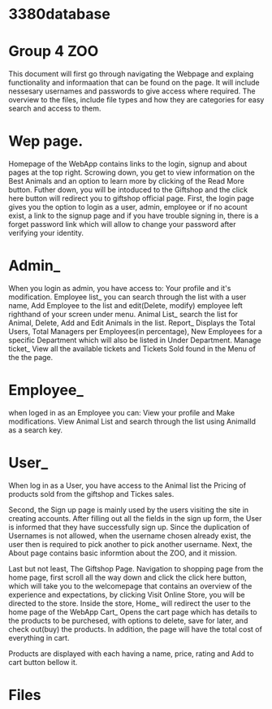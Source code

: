 # 3380database
# Group 4 ZOO

This document will first go through navigating the Webpage and explaing functionality and informaation that can be found on the page. It will include nessesary usernames and passwords to give access where required. The overview to the files, include file types and how they are categories for easy search and access to them.

# Wep page.

Homepage of the WebApp contains links to the login, signup and about pages at the top right. Scrowing down, you get to view information on the Best Animals and an option to learn more by clicking of the Read More button. Futher down, you will be intoduced to the Giftshop and the click here button will redirect you to giftshop official page.
First, the login page gives you the option to login as a user, admin, employee or if no acount exist, a link to the signup page and if you have trouble signing in, there is a forget password link which will allow to change your password after verifying  your identity.
  # Admin_ 
  When you login as admin, you have access to:
    Your profile and it's modification.
    Employee list_ you can search through the list with a user name, Add Employee to the list and edit(Delete, modify) employee left righthand of your screen under menu.
    Animal List_ search the list for Animal, Delete, Add and Edit Animals in the list.
    Report_ Displays the Total Users, Total Managers per Employees(in percentage), New Employees for a specific Department which will also be listed in Under Department.
    Manage ticket_ View all the available tickets and Tickets Sold found in the Menu of the the page.
  # Employee_
  when loged in as an Employee you can:
    View your profile and Make modifications.
    View Animal List and search through the list using AnimalId as a search key.
  # User_
  When log in as a User, you have access to the Animal list the Pricing of products sold from the giftshop and Tickes sales.

Second, the Sign up page is mainly used by the users visiting the site in creating accounts. After filling out all the fields in the sign up form, the User is informed that they have successfully sign up. Since the duplication of Usernames is not allowed, when the username chosen already exist, the user then is required to pick another to pick another username.
Next, the About page contains basic informtion about the ZOO, and it mission.

Last but not least, The Giftshop Page. 
Navigation to shopping page from the home page, first scroll all the way down and click the click here button, which will take you to the welcomepage that contains an overview of the experience and expectations, by clicking Visit Online Store, you will be directed to the store.
  Inside the store, 
  Home_ will redirect the user to the home page of the WebApp
  Cart_ Opens the cart page which has details to the products to be purchesed, with options to delete, save for later, and check out(buy) the products. In addition, the page will have the total cost of everything in cart.
  
  Products are displayed with each having a name, price, rating and Add to cart button bellow it.
  
# Files 

  
